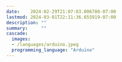 ```yaml
---
date:    2024-02-29T21:07:03.006780-07:00
lastmod: 2024-03-01T22:11:36.655919-07:00
description: ""
summary:     ""
cascade:
  images:
  - /languages/arduino.jpeg
  programming_language: "Arduino"
---
```

